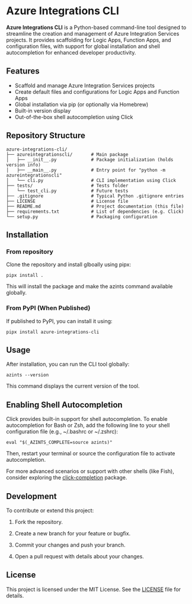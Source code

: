 # Azure Integrations CLI

**Azure Integrations CLI** is a Python-based command-line tool designed to streamline the creation and management of Azure Integration Services projects. It provides scaffolding for Logic Apps, Function Apps, and configuration files, with support for global installation and shell autocompletion for enhanced developer productivity.

## Features

- Scaffold and manage Azure Integration Services projects
- Create default files and configurations for Logic Apps and Function Apps
- Global installation via pip (or optionally via Homebrew)
- Built-in version display
- Out-of-the-box shell autocompletion using Click

## Repository Structure

```plaintext
azure-integrations-cli/
├── azureintegrationscli/       # Main package
│   ├── __init__.py             # Package initialization (holds version info)
│   ├── __main__.py             # Entry point for "python -m azureintegrationscli"
│   └── cli.py                  # CLI implementation using Click
├── tests/                      # Tests folder
│   └── test_cli.py             # Future tests
├── .gitignore                  # Typical Python .gitignore entries
├── LICENSE                     # License file
├── README.md                   # Project documentation (this file)
├── requirements.txt            # List of dependencies (e.g. Click)
└── setup.py                    # Packaging configuration
```

## Installation

### From repository

Clone the repository and install glboally using pipx:

```shell
pipx install .
```

This will install the package and make the azints command available globally.

### From PyPI (When Published)

If published to PyPI, you can install it using:

```shell
pipx install azure-integrations-cli
```

## Usage

After installation, you can run the CLI tool globally:

```shell
azints --version
```

This command displays the current version of the tool.

## Enabling Shell Autocompletion

Click provides built-in support for shell autocompletion. To enable autocompletion for Bash or Zsh, add the following line to your shell configuration file (e.g., ~/.bashrc or ~/.zshrc):

```shell
eval "$(_AZINTS_COMPLETE=source azints)"
```

Then, restart your terminal or source the configuration file to activate autocompletion.

For more advanced scenarios or support with other shells (like Fish), consider exploring the [click-completion](https://click.palletsprojects.com/en/stable/shell-completion/) package.

## Development

To contribute or extend this project:

1. Fork the repository.

1. Create a new branch for your feature or bugfix.

1. Commit your changes and push your branch.

1. Open a pull request with details about your changes.

## License

This project is licensed under the MIT License. See the [LICENSE](/LICENSE) file for details.